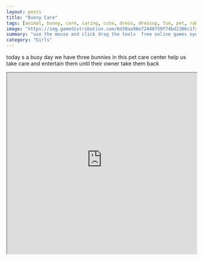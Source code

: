 ```yaml
---
layout: posts
title: "Bunny Care"
tags: [animal, bunny, care, caring, cute, dress, dressup, fun, pet, rabbit, free, online, games, oyna, game, free, games, play, play, games]
image: "https://img.gamedistribution.com/8d30aa96e72440759f74bd2306c1fa3d.jpg"
summary: "use the mouse and click drag the tools  free online games oyna game free games play play games"
category: "Girls"
---
```


today s a busy day we have three bunnies in this pet care center help us take care and entertain them until their owner take them back

<iframe width="100%" height="480px;" src="https://flash.gamedistribution.com?game=8d30aa96e72440759f74bd2306c1fa3d"></iframe>